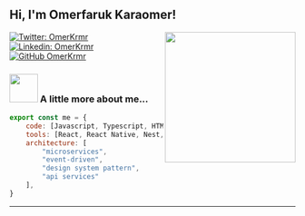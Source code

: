 <h2> Hi, I'm Omerfaruk Karaomer! </h2>
<img align='right' src="https://i.ibb.co/Bt7v5C6/hacker-hacker-man.gif" width="230"> 
</em></p>

[![Twitter: OmerKrmr](https://img.shields.io/twitter/follow/omerkrmr?style=social)](https://twitter.com/omerkrmr)
[![Linkedin: OmerKrmr](https://img.shields.io/badge/-omerkrmr-blue?style=flat-square&logo=Linkedin&logoColor=white&link=https://www.linkedin.com/in/omerfarukkaraomer/)](https://www.linkedin.com/in/%C3%B6merfaruk-kara%C3%B6mer-08159620b/)
[![GitHub OmerKrmr](https://img.shields.io/github/followers/krmrr?label=follow&style=social)](https://github.com/krmrr)

### <img style="border-raidus: 15px;" src="https://i.ibb.co/Bt7v5C6/hacker-hacker-man.gif" width="50"> A little more about me...

```javascript
export const me = {
	code: [Javascript, Typescript, HTML, CSS, PHP, Java],
	tools: [React, React Native, Nest, Node, Styled - Components, Jest, Docker, MYSQL, Firebase],
	architecture: [
		"microservices",
		"event-driven",
		"design system pattern",
		"api services"
	],
}
```

---

